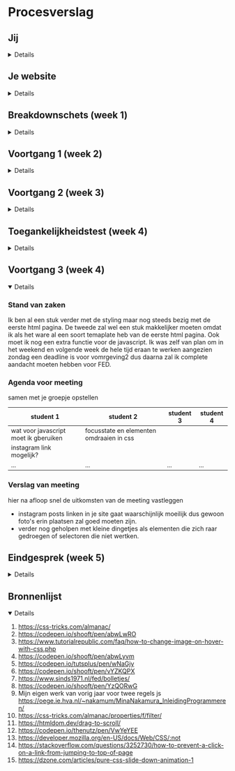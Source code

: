 # Procesverslag

## Jij

<details>
### Auteur:
Mina Nakamura 

#### Je startniveau:
Blauw

#### Je focus:
Responsive
 
</details>





## Je website

<details>

### Je opdracht:
Disneyland Parijs officiële Nederlandse site.
https://www.disneylandparis.com/nl-nl/
https://www.disneylandparis.com/nl-nl/disneyland-paris-beleving/
 

#### Screenshot(s) van de eerste pagina (small screen): 
Disneyland Parijs 
<img src="images/eerstepagina.png" alt="home pagina van disneyland parijs">

#### Screenshot(s) van de tweede pagina (small screen):
<img src="images/tweedepagina.png" alt="beleving pagina disneyland parijs">
 
</details>





## Breakdownschets (week 1)

<details>

### de hele pagina: 
<img src="images/breakdown.png" width="375px" alt="breakdown van de hele pagina">

### dynamisch deel (bijv menu): 
<img src="images/breakdown2.png" width="375px" alt="breakdown van een dynamisch deel">

### wellicht nog een dynamisch deel (bijv filter): 
<img src="images/breakdown3.png" width="375px" alt="breakdown van nog een dynamisch deel">

</details>





## Voortgang 1 (week 2)

<details>
Tot nu toe heb ik persoonlijk eigenlijk alleen aandacht besteed aan de oefenopdrachten en nog totaal niet aan de website zelf. Wel heb ik de breakdown schets en een hele kleine begin gemaakt aan 1 html pagina. Het was ook vooral even weer wennen aan HTML en css aangezien ik het al een tijdje niet meer heb gezien. Ook ben ik zelf niet heel goed in coderen ookal hadden vorig jaar inleiding programmeren en internetstandaarden. 

### Stand van zaken

In het vorige schooljaar hadden we een project wwarbij we een mobile webpagina moesten maken die samen gaat met een internationale student guidebook. hierbij had een ik een fixed nav bar gemaakt in html/css, ik wilde voor dit project iets vergelijkbaars doen maar dit keer ook schaalbaar aangezien de vorige niet zo was. Dit ging een beetje stroef en nam ook wat tijd in aangezien ik heel veel ben vergeten in de vakantie, het was dus even wennen weer. Maar uiteindelijk is dit wel gelukt. Wel had ik me beseft dat ik misschien een beetje te moeilijk site had uitgekozen maar een uitdaging zal misschien beter zijn dan iets te makkelijk.


### Agenda voor meeting
samen met je groepje opstellen

| student 1      | student 2          | student 3    | student 4        |
| ---            | ---                | ---          | ---              |
| Wat is handig om het helemaal responsive te maken, %, vh/vw etc?n  |              |     |    |
|  |  |  |  |
| ...            | ...                | ...          | ...              |
 


### Verslag van meeting

- Om het responsive te maken is het in de meeste gevallen beter om % te gebruiken dan vw/vh.
- Ik moet verder aan de website, ik ben nog helemaal niet ver.
- Misschien ook meer oefeningen om weer in te komen

</details>





## Voortgang 2 (week 3)

<details>

### Stand van zaken
Ik heb in deze week een resrvering forulier en (bijna) al het tekst erin gezet. Hierbij heb ik nog niet zo veel styling geven dus dat gaat deze week gebeurd worden. Hoewel is dit alleen voor de eerste pagina en nog niet voor de tweede html pagina. 

### Agenda voor meeting
samen met je groepje opstellen

| student 1      | student 2          | student 3    | student 4        |
| ---            | ---                | ---          | ---              |
| Hoe maak je een carousel/slider  |             | flexbox    |     |
| Hoe maak je een hamburger menu |  |  |  |
| ...            | ...                | ...          | ...              |


### Verslag van meeting
hier na afloop snel de uitkomsten van de meeting vastleggen

- slider voorbeeld gekregen die ik heel go9ed kan toepassen op mijn eigen site.
- meer geleerd over ::before en ::after.
- meer geleerd over hover states etc.
- nog veel te doen aan de code.

</details>





## Toegankelijkheidstest (week 4)


<details>

### Bevindingen
Lijst met je bevindingen die in de test naar voren kwamen:

#### Titel eerste bevinding
Dat is sommige shadows en grijze kleuren wat donker kan maken voor kleurblinde mensen bijvoorbeeld. Maar verder was het contrast vrij goed op mijn site. Heel veel dingen waren in donkere letters geschreven met een wit/lichte achtergrond wat een goed contrast creëert. Wel moet ik uitkijken dat ik mijn letters dan niet vervolgens te dun maak want dan zijn dingen ook niet heel goed leesbaar.

#### Titel tweede bevinding. 
Voice reader slaat geen elementen over en je kan ook door de hele pagina heen scrollen door middel van de tab key.
 
#### Titel volgende bevinding. 
Het is beter om eerst de h2 en h3's eerst te zetten i.p.v de inmages ookal staan de images eerst op de site zelf, die kan je later met order de volgorde veranderen. Dit is wat handiger voor correct semnatiek code en screenreaders.


</details>





## Voortgang 3 (week 4)

<details open>

### Stand van zaken
Ik ben al een stuk verder met de styling maar nog steeds bezig met de eerste html pagina.
De tweede zal wel een stuk makkelijker moeten omdat ik als het ware al een soort temaplate heb van de eerste html pagina.
Ook moet ik nog een extra functie voor de javascript. Ik was zelf van plan om in het weekend en volgende week de hele tijd eraan te werken aangezien zondag een deadline is voor vomrgeving2 dus daarna zal ik complete aandacht moeten hebben voor FED.

### Agenda voor meeting
samen met je groepje opstellen

| student 1      | student 2          | student 3    | student 4        |
| ---            | ---                | ---          | ---              |
| wat voor javascript moet ik gberuiken |  focusstate en elementen omdraaien in css          |     |    |
| instagram link mogelijk?  |  |  |  |
| ...            | ...                | ...          | ...              |


### Verslag van meeting
hier na afloop snel de uitkomsten van de meeting vastleggen

- instagram posts linken in je site gaat waarschijnlijk moeilijk dus gewoon foto's erin plaatsen zal goed moeten zijn.
- verder nog geholpen met kleine dingetjes als elementen die zich raar gedroegen of selectoren die niet wertken. 

</details>





## Eindgesprek (week 5)

<details>


### Stand van zaken
Aan het eind van de deadline kon ik helaas niet op tijd mijn FED opdracht website af hebben. Dit kwam door dat ik tijd te kort had aangezien ik veel tijd en kracht in had gestopt voor Vormgeving 2. Na het offciele gesprek begon meteen de derde vak van het blok MDD. Dit was ook veel meer werk dan gedacht waardoor ik doordeweeks en weekenden ook geen tijd had om aan de code te werken helaas. Op vrijdag 5 november was de deadline hiervoor dus daarna had ik gewerkt aan FED. Helaas ging dit ook niet heel soepel omdat ik hiernaast ook een zelfstandige SRP punt probeer te behalen en hier ook wat tijd aan wilde besteden. Natuurlijk heeft FED wel meer prioriteit dus het SRP project heb ik dan ook even opzij gezet maar dit deed ik net te laat. Waarschijnlijk had ik weer het werk voor FED erg onderschat waardoor ik wat minder tijd had om aan mijn site te werken. Persoonlijk voelde ik me ook al door alles een beetje overdonderd, dat alles tegelijk op me af kwam waardoor ook mijn motivatie en ik mentaal erg omlaag ging voor een tijdje. Ook had ik in deze laatste week voor de herkansing een blessure aan mijn voet waardoor ik helemaal afgeleid was. Ten slotte was ik ook vaak een beetje gedemotiveerd als iets niet lukte of als ik een tijdje bleef hangen met 1 probleem. Ik heb vaak de neiging om zelf een oplossing te vinden en veel tijd er aan te besteden dan om hulp te vragen dus was het vaak zo dat ik wel veel tijd erin had gestopt maar weinig progressie. 

Maar na mijn idee ging niet alles persé slecht. Zo heb ik veel nieuwe dingen geleerd en meer ervaring op gedaan in coderen. Ik heb dingen geleerd als:
- Vooral code werk niet onderschatten en niet alleen proberen te oefenen en theorie lezen maar echt zelf coderen.
- Ik ben persoonlijk niet geschikt voor Front-End of coderen in het algemeen.
- Nieuwe termen/elementen van HTML en css zoals Grid, wat ik eigenlijk best leuk vond om te gebruiken. Ik vond het erg moeilijk om het toe te passen in het beginnen maar als je het begrijpt is het eigenlijk best wel leuk en simpel.
- creatieve oplossingen zoeken, zo heb ik voor mijn tweede info pagina een pijl. Deze pijl is een img en als je hovert met je muis word het een blauwe image. Deze twee images heb ik over elkaar gezet en wanneer je hovert komt de ene te voorschijn en als je weer weg gaat verdwijnt deze. Dit is iets waar ik nooit eerder aan dacht of mee zal komen dus vond ik dit creatief voor mijzelf.
- Hoe cruciaal het is dat je code leesbaar is notes zodat je wel weet wat elke slector of gewoon stukje code betekend etc.
- Dat websites maken echt moeilijk is. 
- Hoe snel je in de knel kan raken tijdens het coderen van iets groots als een uitgebreide website. 
- Dat ik soms echt moet doorbijten en niet moet uitstellen omdat iets eng lijkt, wat ik wel heb gedaan bij FED. Ik was vooral aan het oefenen met het stof en er over lezen, bij coderen is het veel belangrijker om zelf te oefenen door te typen wat ik misschien niet genoeg deed. Ik kon ook eerder beginnen met de site zelf maar ik was te afgeleid om oefeningen te maken waardoor ik ook later pas ben begonnen met de site coderen. 

### Screenshot(s)

Eindresultaat
<img src="./images/FEDpage1mobile.png" width="375px" alt="pagina 1">
<img src="./images/FEDpage2mobile.png" width="375px" alt="pagina 2">

</details>





## Bronnenlijst

<details open>

1. https://css-tricks.com/almanac/ 
2. https://codepen.io/shooft/pen/abwLwRO
3. https://www.tutorialrepublic.com/faq/how-to-change-image-on-hover-with-css.php 
4. https://codepen.io/shooft/pen/abwLyvm 
5. https://codepen.io/tutsplus/pen/wNaGjy 
6. https://codepen.io/shooft/pen/vYZKQPX
7. https://www.sinds1971.nl/fed/bolletjes/
8. https://codepen.io/shooft/pen/YzQORwG
9. Mijn eigen werk van vorig jaar voor twee regels js https://oege.ie.hva.nl/~nakamum/MinaNakamura_InleidingProgrammeren/ 
10. https://css-tricks.com/almanac/properties/f/filter/ 
11. https://htmldom.dev/drag-to-scroll/ 
12. https://codepen.io/thenutz/pen/VwYeYEE 
13. https://developer.mozilla.org/en-US/docs/Web/CSS/:not 
14. https://stackoverflow.com/questions/3252730/how-to-prevent-a-click-on-a-link-from-jumping-to-top-of-page 
15. https://dzone.com/articles/pure-css-slide-down-animation-1 


</details>
